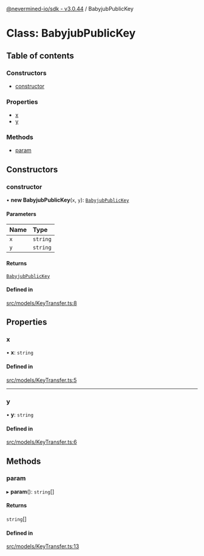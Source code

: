 [@nevermined-io/sdk - v3.0.44](../code-reference.md) / BabyjubPublicKey

# Class: BabyjubPublicKey

## Table of contents

### Constructors

- [constructor](BabyjubPublicKey.md#constructor)

### Properties

- [x](BabyjubPublicKey.md#x)
- [y](BabyjubPublicKey.md#y)

### Methods

- [param](BabyjubPublicKey.md#param)

## Constructors

### constructor

• **new BabyjubPublicKey**(`x`, `y`): [`BabyjubPublicKey`](BabyjubPublicKey.md)

#### Parameters

| Name | Type     |
| :--- | :------- |
| `x`  | `string` |
| `y`  | `string` |

#### Returns

[`BabyjubPublicKey`](BabyjubPublicKey.md)

#### Defined in

[src/models/KeyTransfer.ts:8](https://github.com/nevermined-io/sdk-js/blob/73bbd7adf913370f1a2da0a0873209115a3fbd62/src/models/KeyTransfer.ts#L8)

## Properties

### x

• **x**: `string`

#### Defined in

[src/models/KeyTransfer.ts:5](https://github.com/nevermined-io/sdk-js/blob/73bbd7adf913370f1a2da0a0873209115a3fbd62/src/models/KeyTransfer.ts#L5)

---

### y

• **y**: `string`

#### Defined in

[src/models/KeyTransfer.ts:6](https://github.com/nevermined-io/sdk-js/blob/73bbd7adf913370f1a2da0a0873209115a3fbd62/src/models/KeyTransfer.ts#L6)

## Methods

### param

▸ **param**(): `string`[]

#### Returns

`string`[]

#### Defined in

[src/models/KeyTransfer.ts:13](https://github.com/nevermined-io/sdk-js/blob/73bbd7adf913370f1a2da0a0873209115a3fbd62/src/models/KeyTransfer.ts#L13)
